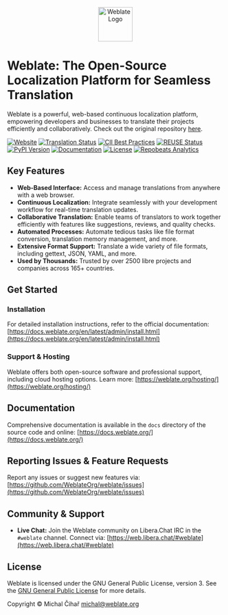 <div align="center">
  <a href="https://weblate.org/">
    <img src="https://s.weblate.org/cdn/Logo-Darktext-borders.png" alt="Weblate Logo" height="80">
  </a>
</div>

# Weblate: The Open-Source Localization Platform for Seamless Translation

Weblate is a powerful, web-based continuous localization platform, empowering developers and businesses to translate their projects efficiently and collaboratively. Check out the original repository [here](https://github.com/WeblateOrg/weblate).

[![Website](https://img.shields.io/badge/website-weblate.org-blue.svg)](https://weblate.org/)
[![Translation Status](https://hosted.weblate.org/widget/weblate/svg-badge.svg)](https://hosted.weblate.org/engage/weblate/)
[![CII Best Practices](https://www.bestpractices.dev/projects/552/badge)](https://www.bestpractices.dev/en/projects/552)
[![REUSE Status](https://api.reuse.software/badge/github.com/WeblateOrg/weblate)](https://api.reuse.software/info/github.com/WeblateOrg/weblate)
[![PyPI Version](https://img.shields.io/pypi/v/weblate.svg)](https://pypi.org/project/Weblate/)
[![Documentation](https://readthedocs.org/projects/weblate/badge/)](https://docs.weblate.org/)
[![License](https://img.shields.io/github/license/WeblateOrg/weblate.svg)](https://github.com/WeblateOrg/weblate/blob/main/COPYING)
[![Repobeats Analytics](https://repobeats.axiom.co/api/embed/e0cfcc1b19f13f78669d3a93ca26b59974faaa22.svg)](https://repobeats.axiom.co/api/embed/e0cfcc1b19f13f78669d3a93ca26b59974faaa22.svg)

## Key Features

*   **Web-Based Interface:** Access and manage translations from anywhere with a web browser.
*   **Continuous Localization:** Integrate seamlessly with your development workflow for real-time translation updates.
*   **Collaborative Translation:** Enable teams of translators to work together efficiently with features like suggestions, reviews, and quality checks.
*   **Automated Processes:** Automate tedious tasks like file format conversion, translation memory management, and more.
*   **Extensive Format Support:** Translate a wide variety of file formats, including gettext, JSON, YAML, and more.
*   **Used by Thousands:** Trusted by over 2500 libre projects and companies across 165+ countries.

## Get Started

### Installation

For detailed installation instructions, refer to the official documentation: [https://docs.weblate.org/en/latest/admin/install.html](https://docs.weblate.org/en/latest/admin/install.html)

### Support & Hosting

Weblate offers both open-source software and professional support, including cloud hosting options.  Learn more: [https://weblate.org/hosting/](https://weblate.org/hosting/)

## Documentation

Comprehensive documentation is available in the `docs` directory of the source code and online: [https://docs.weblate.org/](https://docs.weblate.org/)

## Reporting Issues & Feature Requests

Report any issues or suggest new features via: [https://github.com/WeblateOrg/weblate/issues](https://github.com/WeblateOrg/weblate/issues)

## Community & Support

*   **Live Chat:** Join the Weblate community on Libera.Chat IRC in the `#weblate` channel.  Connect via: [https://web.libera.chat/#weblate](https://web.libera.chat/#weblate)

## License

Weblate is licensed under the GNU General Public License, version 3. See the [GNU General Public License](https://www.gnu.org/licenses/gpl-3.0.html) for more details.

Copyright © Michal Čihař michal@weblate.org